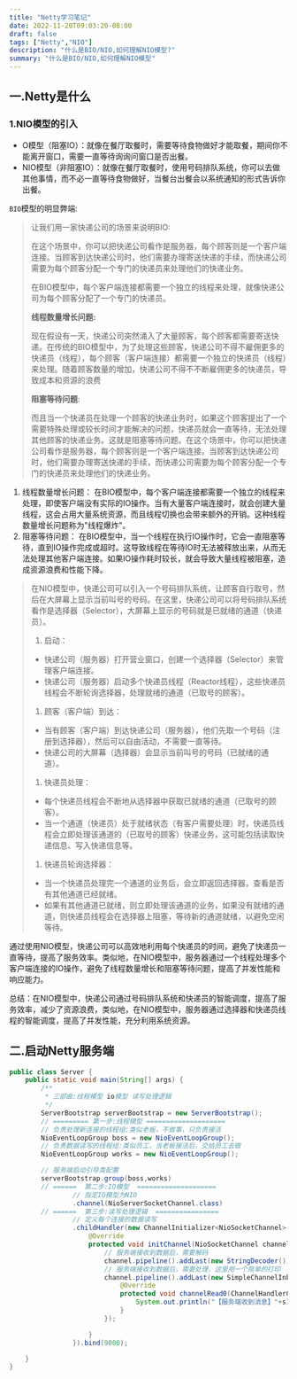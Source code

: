 ```yaml
---
title: "Netty学习笔记"
date: 2022-11-20T09:03:20-08:00
draft: false
tags: ["Netty","NIO"]
description: "什么是BIO/NIO,如何理解NIO模型?"
summary: "什么是BIO/NIO,如何理解NIO模型"
---
```

## 一.Netty是什么

### 1.NIO模型的引入

- O模型（阻塞IO）：就像在餐厅取餐时，需要等待食物做好才能取餐，期间你不能离开窗口，需要一直等待询询问窗口是否出餐。
- NIO模型（非阻塞IO）：就像在餐厅取餐时，使用号码排队系统，你可以去做其他事情，而不必一直等待食物做好，当餐台出餐会以系统通知的形式告诉你出餐。

`BIO`模型的明显弊端:

>让我们用一家快递公司的场景来说明BIO:
>
>在这个场景中，你可以把快递公司看作是服务器，每个顾客则是一个客户端连接。当顾客到达快递公司时，他们需要办理寄送快递的手续，而快递公司需要为每个顾客分配一个专门的快递员来处理他们的快递业务。
>
>在BIO模型中，每个客户端连接都需要一个独立的线程来处理，就像快递公司为每个顾客分配了一个专门的快递员。
>
>**线程数量增长问题:**
>
>现在假设有一天，快递公司突然涌入了大量顾客，每个顾客都需要寄送快递。在传统的BIO模型中，为了处理这些顾客，快递公司不得不雇佣更多的快递员（线程），每个顾客（客户端连接）都需要一个独立的快递员（线程）来处理。随着顾客数量的增加，快递公司不得不不断雇佣更多的快递员，导致成本和资源的浪费
>
>**阻塞等待问题**:
>
>而且当一个快递员在处理一个顾客的快递业务时，如果这个顾客提出了一个需要特殊处理或较长时间才能解决的问题，快递员就会一直等待，无法处理其他顾客的快递业务。这就是阻塞等待问题。在这个场景中，你可以把快递公司看作是服务器，每个顾客则是一个客户端连接。当顾客到达快递公司时，他们需要办理寄送快递的手续，而快递公司需要为每个顾客分配一个专门的快递员来处理他们的快递业务。

1. 线程数量增长问题： 在BIO模型中，每个客户端连接都需要一个独立的线程来处理，即使客户端没有实际的IO操作。当有大量客户端连接时，就会创建大量线程，这会占用大量系统资源，而且线程切换也会带来额外的开销。这种线程数量增长问题称为"线程爆炸"。
2. 阻塞等待问题： 在BIO模型中，当一个线程在执行IO操作时，它会一直阻塞等待，直到IO操作完成或超时。这导致线程在等待IO时无法被释放出来，从而无法处理其他客户端连接。如果IO操作耗时较长，就会导致大量线程被阻塞，造成资源浪费和性能下降。

> 在NIO模型中，快递公司可以引入一个号码排队系统，让顾客自行取号，然后在大屏幕上显示当前叫号的号码。在这里，快递公司可以将号码排队系统看作是选择器（Selector），大屏幕上显示的号码就是已就绪的通道（快递员）。
>
> 1. 启动：
>
> - 快递公司（服务器）打开营业窗口，创建一个选择器（Selector）来管理客户端连接。
> - 快递公司（服务器）启动多个快递员线程（Reactor线程），这些快递员线程会不断轮询选择器，处理就绪的通道（已取号的顾客）。
>
> 1. 顾客（客户端）到达：
>
> - 当有顾客（客户端）到达快递公司（服务器），他们先取一个号码（注册到选择器），然后可以自由活动，不需要一直等待。
> - 快递公司的大屏幕（选择器）会显示当前叫号的号码（已就绪的通道）。
>
> 1. 快递员处理：
>
> - 每个快递员线程会不断地从选择器中获取已就绪的通道（已取号的顾客）。
> - 当一个通道（快递员）处于就绪状态（有客户需要处理）时，快递员线程会立即处理该通道的（已取号的顾客）快递业务，这可能包括读取快递信息、写入快递信息等。
>
> 1. 快递员轮询选择器：
>
> - 当一个快递员处理完一个通道的业务后，会立即返回选择器，查看是否有其他通道已经就绪。
> - 如果有其他通道已就绪，则立即处理该通道的业务，如果没有就绪的通道，则快递员线程会在选择器上阻塞，等待新的通道就绪，以避免空闲等待。

通过使用NIO模型，快递公司可以高效地利用每个快递员的时间，避免了快递员一直等待，提高了服务效率。类似地，在NIO模型中，服务器通过一个线程处理多个客户端连接的IO操作，避免了线程数量增长和阻塞等待问题，提高了并发性能和响应能力。

总结：在NIO模型中，快递公司通过号码排队系统和快递员的智能调度，提高了服务效率，减少了资源浪费，类似地，在NIO模型中，服务器通过选择器和快递员线程的智能调度，提高了并发性能，充分利用系统资源。



## 二.启动Netty服务端

```java
public class Server {
    public static void main(String[] args) {
        /**
         * 三部曲:线程模型 io模型 读写处理逻辑
         */
        ServerBootstrap serverBootstrap = new ServerBootstrap();
        // ========= 第一步:线程模型 ====================
        // 负责处理新连接的线程组:类似老板，不做事，只负责接活
        NioEventLoopGroup boss = new NioEventLoopGroup();
        // 负责数据读写的线程组:类似员工，当老板接活后，交给员工去做
        NioEventLoopGroup works = new NioEventLoopGroup();

        // 服务端启动引导类配置
        serverBootstrap.group(boss,works)
        // ======  第二步:IO模型  ====================
                // 指定IO模型为NIO
                .channel(NioServerSocketChannel.class)
        // ======  第三步:读写处理逻辑  ================
                // 定义每个连接的数据读写
                .childHandler(new ChannelInitializer<NioSocketChannel>() {
                    @Override
                    protected void initChannel(NioSocketChannel channel) throws Exception {
                        // 服务端接收到数据后，需要解码
                        channel.pipeline().addLast(new StringDecoder());
                        // 服务端接收到数据后，需要处理，这里用一个简单的打印
                        channel.pipeline().addLast(new SimpleChannelInboundHandler<String>() {
                            @Override
                            protected void channelRead0(ChannelHandlerContext channelHandlerContext, String s) throws Exception {
                                System.out.println("【服务端收到消息】"+s);
                            }
                        });

                    }
                }).bind(9000);

    }
}
```

